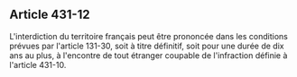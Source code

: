 Article 431-12
----
L'interdiction du territoire français peut être prononcée dans les conditions
prévues par l'article 131-30, soit à titre définitif, soit pour une durée de dix
ans au plus, à l'encontre de tout étranger coupable de l'infraction définie à
l'article 431-10.
